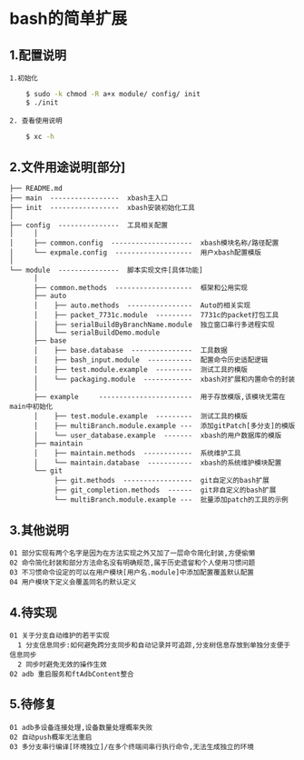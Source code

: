 bash的简单扩展
=====
1.配置说明
----------
    1.初始化
```sh
    $ sudo -k chmod -R a+x module/ config/ init
    $ ./init
```
    2. 查看使用说明
```sh
    $ xc -h
```

2.文件用途说明[部分]
----------
    ├── README.md
    ├── main  -----------------  xbash主入口
    ├── init  -----------------  xbash安装初始化工具
    │
    ├── config  ---------------  工具相关配置
    │     │
    │     ├── common.config  --------------------  xbash模块名称/路径配置
    │     └── expmale.config  -------------------  用户xbash配置模版
    │
    └── module  ---------------  脚本实现文件[具体功能]
          │
          ├── common.methods  -------------------  框架和公用实现
          ├── auto
          │    ├── auto.methods  ----------------  Auto的相关实现
          │    ├── packet_7731c.module  ---------  7731c的packet打包工具
          │    ├── serialBuildByBranchName.module  独立窗口串行多进程实现
          │    └── serialBuildDemo.module
          ├── base
          │    ├── base.database  ---------------  工具数据
          │    ├── bash_input.module  -----------  配置命令历史适配逻辑
          │    ├── test.module.example  ---------  测试工具的模版
          │    └── packaging.module  ------------  xbash对扩展和内置命令的封装
          │
          ├── example     -----------------------  用于存放模版,该模块无需在main中初始化
          │    ├── test.module.example  ---------  测试工具的模版
          │    ├── multiBranch.module.example ---  添加gitPatch[多分支]的模版
          │    └── user_database.example  -------  xbash的用户数据库的模版
          ├── maintain
          │    ├── maintain.methods  ------------  系统维护工具
          │    └── maintain.database  -----------  xbash的系统维护模块配置
          └── git
               ├── git.methods  -----------------  git自定义的bash扩展
               ├── git_completion.methods  ------  git非自定义的bash扩展
               └── multiBranch.module.example ---  批量添加patch的工具的示例

3.其他说明
----------
    01 部分实现有两个名字是因为在方法实现之外又加了一层命令简化封装,方便偷懒
    02 命令简化封装和部分方法命名没有明确规范,属于历史遗留和个人使用习惯问题
    03 不习惯命令设定的可以在用户模块[用户名.module]中添加配置覆盖默认配置
    04 用户模块下定义会覆盖同名的默认定义

4.待实现
----------
    01 关于分支自动维护的若干实现
      1 分支信息同步:如何避免跨分支同步和自动记录并可追踪,分支树信息存放到单独分支便于信息同步
      2 同步时避免无效的操作生效
    02 adb 重启服务和ftAdbContent整合

5.待修复
----------
    01 adb多设备连接处理,设备数量处理概率失败
    02 自动push概率无法重启
    03 多分支串行编译[环境独立]/在多个终端间串行执行命令,无法生成独立的环境
